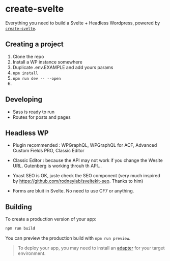 # create-svelte

Everything you need to build a Svelte + Headless Wordpress, powered by [`create-svelte`](https://github.com/sveltejs/kit/tree/main/packages/create-svelte).

## Creating a project

1. Clone the repo
2. Install a WP instance somewhere
2. Duplicate .env.EXAMPLE and add yours params
3. ```npm install```
4. ```npm run dev -- --open```
5. 

## Developing

* Sass is ready to run
* Routes for posts and pages


## Headless WP

* Plugin recommended : WPGraphQL, WPGraphQL for ACF, Advanced Custom Fields PRO, Classic Editor

* Classic Editor : because the API may not work if you change the Wesite URL. Gutenberg is working throuh th API...

* Yoast SEO is OK, juste check the SEO component (very much inspired by https://github.com/rodneylab/sveltekit-seo. Thanks to him)

* Forms are bluit in Svelte. No need to use CF7 or anything. 


## Building

To create a production version of your app:

```bash
npm run build
```

You can preview the production build with `npm run preview`.

> To deploy your app, you may need to install an [adapter](https://kit.svelte.dev/docs/adapters) for your target environment.
